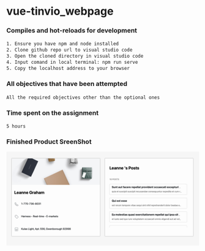 # vue-tinvio_webpage

### Compiles and hot-reloads for development
```
1. Ensure you have npm and node installed
2. Clone github repo url to visual studio code
3. Open the cloned directory in visual studio code
4. Input comand in local terminal: npm run serve
5. Copy the localhost address to your browser
```

### All objectives that have been attempted
```
All the required objectives other than the optional ones
```

### Time spent on the assignment
```
5 hours
```
### Finished Product SreenShot
![product screenshot](./src/assets/product.png)

